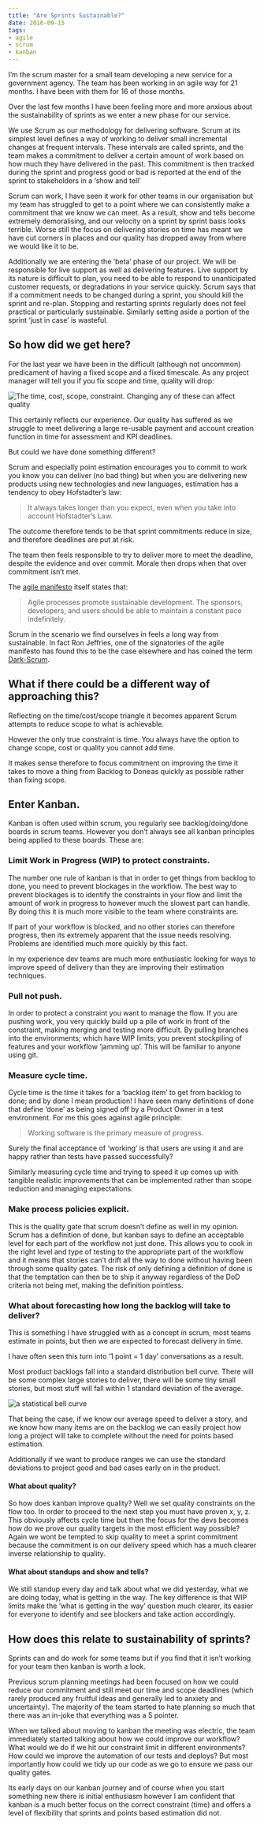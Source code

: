 ```yaml
---
title: "Are Sprints Sustainable?"
date: 2016-09-15
tags:
- agile
- scrum
- kanban
---
```


I’m the scrum master for a small team developing a new service for a government agency. The team has been working in an agile way for 21 months. I have been with them for 16 of those months.

Over the last few months I have been feeling more and more anxious about the sustainability of sprints as we enter a new phase for our service.

We use Scrum as our methodology for delivering software. Scrum at its simplest level defines a way of working to deliver small incremental changes at frequent intervals.
These intervals are called sprints, and the team makes a commitment to deliver a certain amount of work based on how much they have delivered in the past. This commitment is then tracked during the sprint and progress good or bad is reported at the end of the sprint to stakeholders in a ‘show and tell’

Scrum can work, I have seen it work for other teams in our organisation but my team has struggled to get to a point where we can consistently make a commitment that we know we can meet.
As a result, show and tells become extremely demoralising, and our velocity on a sprint by sprint basis looks terrible. Worse still the focus on delivering stories on time has meant we have cut corners in places and our quality has dropped away from where we would like it to be.

Additionally we are entering the ‘beta’ phase of our project. We will be responsible for live support as well as delivering features. Live support by its nature is difficult to plan, you need to be able to respond to unanticipated customer requests, or degradations in your service quickly. Scrum says that if a commitment needs to be changed during a sprint, you should kill the sprint and re-plan.
Stopping and restarting sprints regularly does not feel practical or particularly sustainable. Similarly setting aside a portion of the sprint ‘just in case’ is wasteful.

## So how did we get here?
For the last year we have been in the difficult (although not uncommon) predicament of having a fixed scope and a fixed timescale. As any project manager will tell you if you fix scope and time, quality will drop:

![](/images/iron-triangle.gif "The time, cost, scope, constraint. Changing any of these can affect quality")

This certainly reflects our experience. Our quality has suffered as we struggle to meet delivering a large re-usable payment and account creation function in time for assessment and KPI deadlines.

But could we have done something different?

Scrum and especially point estimation encourages you to commit to work you know you can deliver (no bad thing) but when you are delivering new products using new technologies and new languages, estimation has a tendency to obey Hofstadter’s law:

> It always takes longer than you expect, even when you take into account Hofstadter’s Law.

The outcome therefore tends to be that sprint commitments reduce in size, and therefore deadlines are put at risk.

The team then feels responsible to try to deliver more to meet the deadline, despite the evidence and over commit. Morale then drops when that over commitment isn’t met.

The [agile manifesto](https://agilemanifesto.org/) itself states that:

> Agile processes promote sustainable development. The sponsors, developers, and users should be able to maintain a constant pace indefinitely.

Scrum in the scenario we find ourselves in feels a long way from sustainable. In fact Ron Jeffries, one of the signatories of the agile manifesto has found this to be the case elsewhere and has coined the term [Dark-Scrum](https://ronjeffries.com/articles/016-09ff/defense/).

## What if there could be a different way of approaching this?

Reflecting on the time/cost/scope triangle it becomes apparent Scrum attempts to reduce scope to what is achievable.

However the only true constraint is time. You always have the option to change scope, cost or quality you cannot add time.

It makes sense therefore to focus commitment on improving the time it takes to move a thing from Backlog to Done as quickly as possible rather than fixing scope.

## Enter Kanban.

Kanban is often used within scrum, you regularly see backlog/doing/done boards in scrum teams. However you don’t always see all kanban principles being applied to these boards. These are:

### Limit Work in Progress (WIP) to protect constraints.

The number one rule of kanban is that in order to get things from backlog to done, you need to prevent blockages in the workflow. The best way to prevent blockages is to identify the constraints in your flow and limit the amount of work in progress to however much the slowest part can handle. By doing this it is much more visible to the team where constraints are.

If part of your workflow is blocked, and no other stories can therefore progress, then its extremely apparent that the issue needs resolving. Problems are identified much more quickly by this fact.

In my experience dev teams are much more enthusiastic looking for ways to improve speed of delivery than they are improving their estimation techniques.

### Pull not push.

In order to protect a constraint you want to manage the flow. If you are pushing work, you very quickly build up a pile of work in front of the constraint, making merging and testing more difficult. By pulling branches into the environments; which have WIP limits; you prevent stockpiling of features and your workflow ‘jamming up’. This will be familiar to anyone using git.

### Measure cycle time.

Cycle time is the time it takes for a ‘backlog item’ to get from backlog to done; and by done I mean production! I have seen many definitions of done that define ‘done’ as being signed off by a Product Owner in a test environment. For me this goes against agile principle:

> Working software is the primary measure of progress.

Surely the final acceptance of ‘working’ is that users are using it and are happy rather than tests have passed successfully?

Similarly measuring cycle time and trying to speed it up comes up with tangible realistic improvements that can be implemented rather than scope reduction and managing expectations.

### Make process policies explicit.

This is the quality gate that scrum doesn’t define as well in my opinion. Scrum has a definition of done, but kanban says to define an acceptable level for each part of the workflow not just done. This allows you to cook in the right level and type of testing to the appropriate part of the workflow and it means that stories can’t drift all the way to done without having been through some quality gates. The risk of only defining a definition of done is that the temptation can then be to ship it anyway regardless of the DoD criteria not being met, making the definition pointless.

### What about forecasting how long the backlog will take to deliver?

This is something I have struggled with as a concept in scrum, most teams estimate in points, but then we are expected to forecast delivery in time.

I have often seen this turn into ‘1 point = 1 day’ conversations as a result.

Most product backlogs fall into a standard distribution bell curve. There will be some complex large stories to deliver, there will be some tiny small stories, but most stuff will fall within 1 standard deviation of the average.

![](/images/bell-curve.jpeg "a statistical bell curve")

That being the case, if we know our average speed to deliver a story, and we know how many items are on the backlog we can easily project how long a project will take to complete without the need for points based estimation.

Additionally if we want to produce ranges we can use the standard deviations to project good and bad cases early on in the product.

#### What about quality?

So how does kanban improve quality? Well we set quality constraints on the flow too. In order to proceed to the next step you must have proven x, y, z. This obviously affects cycle time but then the focus for the devs becomes how do we prove our quality targets in the most efficient way possible? Again we wont be tempted to skip quality to meet a sprint commitment because the commitment is on our delivery speed which has a much clearer inverse relationship to quality.

#### What about standups and show and tells?

We still standup every day and talk about what we did yesterday, what we are doing today, what is getting in the way. The key difference is that WIP limits make the ‘what is getting in the way’ question much clearer, its easier for everyone to identify and see blockers and take action accordingly.

## How does this relate to sustainability of sprints?

Sprints can and do work for some teams but if you find that it isn’t working for your team then kanban is worth a look.

Previous scrum planning meetings had been focused on how we could reduce our commitment and still meet our time and scope deadlines (which rarely produced any fruitful ideas and generally led to anxiety and uncertainty). The majority of the team started to hate planning so much that there was an in-joke that everything was a 5 pointer.

When we talked about moving to kanban the meeting was electric, the team immediately started talking about how we could improve our workflow? What would we do if we hit our constraint limit in different environments? How could we improve the automation of our tests and deploys? But most importantly how could we tidy up our code as we go to ensure we pass our quality gates.

Its early days on our kanban journey and of course when you start something new there is initial enthusiasm however I am confident that kanban is a much better focus on the correct constraint (time) and offers a level of flexibility that sprints and points based estimation did not.